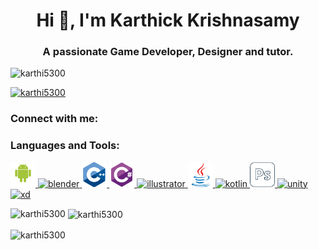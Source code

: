<!--
### Hello there,👋 I'm Karthick Krishnasamy!

### Connect with me:
[![website](./img/youtube-light.svg)](https://www.youtube.com/channel/UCWrjrjzwIHBelQeZiK49Gow#gh-light-mode-only)
[![website](./img/youtube-dark.svg)](https://www.youtube.com/channel/UCWrjrjzwIHBelQeZiK49Gow#gh-dark-mode-only)
&nbsp;&nbsp;
[![website](./img/linkedin-light.svg)](https://www.linkedin.com/in/karthick-krishnasamy-52304582/#gh-light-mode-only)
[![website](./img/linkedin-dark.svg)](https://www.linkedin.com/in/karthick-krishnasamy-52304582/#gh-dark-mode-only)
&nbsp;&nbsp;
[![website](./img/instagram-light.svg)](https://www.instagram.com/nexgen.graphics/?hl=en#gh-light-mode-only)
[![website](./img/instagram-dark.svg)](https://www.instagram.com/nexgen.graphics/?hl=en#gh-dark-mode-only)
-->

<h1 align="center">Hi 👋, I'm Karthick Krishnasamy</h1>
<h3 align="center">A passionate Game Developer, Designer and tutor.</h3>

<p align="left"> <img src="https://komarev.com/ghpvc/?username=karthi5300&label=Profile%20views&color=0e75b6&style=flat" alt="karthi5300" /> </p>

<p align="left"> <a href="https://github.com/ryo-ma/github-profile-trophy"><img src="https://github-profile-trophy.vercel.app/?username=karthi5300" alt="karthi5300" /></a> </p>

<h3 align="left">Connect with me:</h3>
<p align="left">
</p>

<h3 align="left">Languages and Tools:</h3>
<p align="left"> <a href="https://developer.android.com" target="_blank" rel="noreferrer"> <img src="https://raw.githubusercontent.com/devicons/devicon/master/icons/android/android-original-wordmark.svg" alt="android" width="40" height="40"/> </a> <a href="https://www.blender.org/" target="_blank" rel="noreferrer"> <img src="https://download.blender.org/branding/community/blender_community_badge_white.svg" alt="blender" width="40" height="40"/> </a> <a href="https://www.w3schools.com/cpp/" target="_blank" rel="noreferrer"> <img src="https://raw.githubusercontent.com/devicons/devicon/master/icons/cplusplus/cplusplus-original.svg" alt="cplusplus" width="40" height="40"/> </a> <a href="https://www.w3schools.com/cs/" target="_blank" rel="noreferrer"> <img src="https://raw.githubusercontent.com/devicons/devicon/master/icons/csharp/csharp-original.svg" alt="csharp" width="40" height="40"/> </a> <a href="https://www.adobe.com/in/products/illustrator.html" target="_blank" rel="noreferrer"> <img src="https://www.vectorlogo.zone/logos/adobe_illustrator/adobe_illustrator-icon.svg" alt="illustrator" width="40" height="40"/> </a> <a href="https://www.java.com" target="_blank" rel="noreferrer"> <img src="https://raw.githubusercontent.com/devicons/devicon/master/icons/java/java-original.svg" alt="java" width="40" height="40"/> </a> <a href="https://kotlinlang.org" target="_blank" rel="noreferrer"> <img src="https://www.vectorlogo.zone/logos/kotlinlang/kotlinlang-icon.svg" alt="kotlin" width="40" height="40"/> </a> <a href="https://www.photoshop.com/en" target="_blank" rel="noreferrer"> <img src="https://raw.githubusercontent.com/devicons/devicon/master/icons/photoshop/photoshop-line.svg" alt="photoshop" width="40" height="40"/> </a> <a href="https://unity.com/" target="_blank" rel="noreferrer"> <img src="https://www.vectorlogo.zone/logos/unity3d/unity3d-icon.svg" alt="unity" width="40" height="40"/> </a> <a href="https://www.adobe.com/products/xd.html" target="_blank" rel="noreferrer"> <img src="https://cdn.worldvectorlogo.com/logos/adobe-xd.svg" alt="xd" width="40" height="40"/> </a> </p>

<p><img align="left" src="https://github-readme-stats.vercel.app/api/top-langs?username=karthi5300&show_icons=true&locale=en&layout=compact" alt="karthi5300" /></p>

<p>&nbsp;<img align="center" src="https://github-readme-stats.vercel.app/api?username=karthi5300&show_icons=true&locale=en" alt="karthi5300" /></p>

<p><img align="center" src="https://github-readme-streak-stats.herokuapp.com/?user=karthi5300&" alt="karthi5300" /></p>
